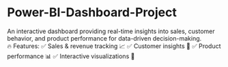 # Power-BI-Dashboard-Project
 An interactive dashboard providing real-time insights into sales, customer behavior, and product performance for data-driven decision-making.  
 🔥 Features: ✅ Sales &amp; revenue tracking 📈 ✅ Customer insights 👥 ✅ Product performance 📊 ✅ Interactive visualizations 🎨
